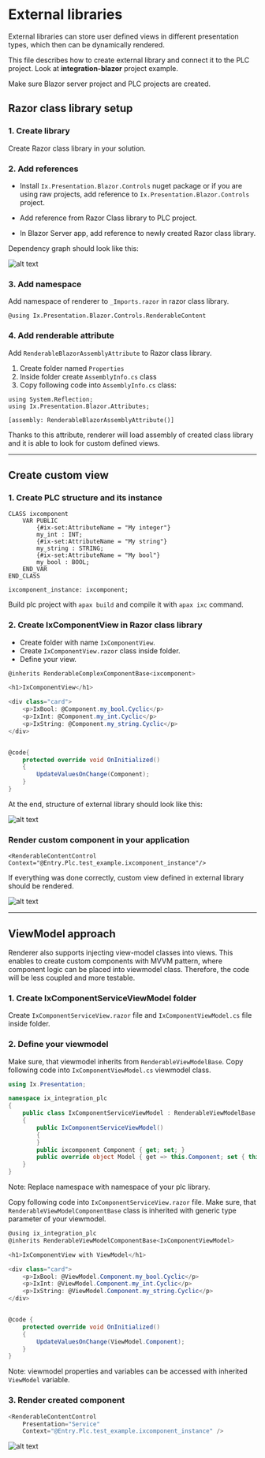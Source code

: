 # External libraries

External libraries can store user defined views in different presentation types, which then can be dynamically rendered. 

This file describes how to create external library and connect it to the PLC project. Look at **integration-blazor** project example.

Make sure Blazor server project and PLC projects are created.

## Razor class library setup

### 1. Create library

Create Razor class library in your solution.


### 2. Add references 


- Install `Ix.Presentation.Blazor.Controls` nuget package or if you are using raw projects, add reference to `Ix.Presentation.Blazor.Controls` project.

- Add reference from Razor Class library to PLC project.

- In Blazor Server app, add reference to newly created Razor class library.

Dependency graph should look like this:

![alt text](assets/dependency-graph.png "Dependency graph")


### 3. Add namespace

Add namespace of renderer to `_Imports.razor` in razor class library.
```
@using Ix.Presentation.Blazor.Controls.RenderableContent
```
### 4. Add renderable attribute

Add `RenderableBlazorAssemblyAttribute` to Razor class library.

1. Create folder named `Properties`
2. Inside folder create `AssemblyInfo.cs` class
3. Copy following code into `AssemblyInfo.cs` class:

```
using System.Reflection;
using Ix.Presentation.Blazor.Attributes;

[assembly: RenderableBlazorAssemblyAttribute()]

```

Thanks to this attribute, renderer will load assembly of created class library and it is able to look for custom defined views.

---
## Create custom view

### 1. Create PLC structure and its instance

```
CLASS ixcomponent
    VAR PUBLIC
        {#ix-set:AttributeName = "My integer"}
        my_int : INT;
        {#ix-set:AttributeName = "My string"}
        my_string : STRING;
        {#ix-set:AttributeName = "My bool"}	
        my_bool : BOOL;
    END_VAR
END_CLASS
```

```
ixcomponent_instance: ixcomponent;
```

Build plc project with `apax build` and compile it with `apax ixc` command.

### 2. Create IxComponentView in Razor class library

- Create folder with name `IxComponentView`.
- Create `IxComponentView.razor` class inside folder.
- Define your view.

```C#
@inherits RenderableComplexComponentBase<ixcomponent>

<h1>IxComponentView</h1>

<div class="card">
    <p>IxBool: @Component.my_bool.Cyclic</p>
    <p>IxInt: @Component.my_int.Cyclic</p>
    <p>IxString: @Component.my_string.Cyclic</p>
</div>


@code{
    protected override void OnInitialized()
    {
        UpdateValuesOnChange(Component);
    }
}

```


At the end, structure of external library should look like this:

![alt text](assets/project-structure.png "Structure")

### Render custom component in your application

```
<RenderableContentControl Context="@Entry.Plc.test_example.ixcomponent_instance"/>
```

If everything was done correctly, custom view defined in external library should be rendered.

![alt text](assets/rendered-ui.png "Rendered UI")

---



## ViewModel approach

Renderer also supports injecting view-model classes into views. This enables to create custom components with MVVM pattern, where component logic can be placed into viewmodel class. Therefore, the code will be less coupled and more testable.


### 1. Create IxComponentServiceViewModel folder
Create `IxComponentServiceView.razor` file and `IxComponentViewModel.cs` file inside folder.


### 2. Define your viewmodel
Make sure, that viewmodel inherits from `RenderableViewModelBase`.
Copy following code into `IxComponentViewModel.cs` viewmodel class.
```C#
using Ix.Presentation;

namespace ix_integration_plc
{
    public class IxComponentServiceViewModel : RenderableViewModelBase
    {
        public IxComponentServiceViewModel()
        {
        }
        public ixcomponent Component { get; set; }
        public override object Model { get => this.Component; set { this.Component = value as ixcomponent; } }
    }
}
```
Note: Replace namespace with namespace of your plc library.

Copy following code into `IxComponentServiceView.razor` file. Make sure, that `RenderableViewModelComponentBase` class is inherited with generic type parameter of your viewmodel.

```C#
@using ix_integration_plc
@inherits RenderableViewModelComponentBase<IxComponentViewModel>

<h1>IxComponentView with ViewModel</h1>

<div class="card">
    <p>IxBool: @ViewModel.Component.my_bool.Cyclic</p>
    <p>IxInt: @ViewModel.Component.my_int.Cyclic</p>
    <p>IxString: @ViewModel.Component.my_string.Cyclic</p>
</div>


@code {
    protected override void OnInitialized()
    {
        UpdateValuesOnChange(ViewModel.Component);
    }
}
```
Note: viewmodel properties and variables can be accessed with inherited `ViewModel` variable.

### 3. Render created component

```C#
<RenderableContentControl 
    Presentation="Service" 
    Context="@Entry.Plc.test_example.ixcomponent_instance" />
```

![alt text](assets/viewmodel-service.png "UI with viewmodel")

